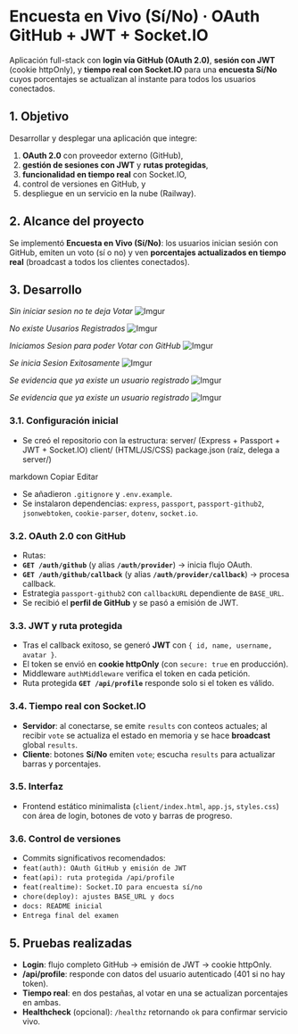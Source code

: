# Encuesta en Vivo (Sí/No) · OAuth GitHub + JWT + Socket.IO

Aplicación full-stack con **login vía GitHub (OAuth 2.0)**, **sesión con JWT** (cookie httpOnly), y **tiempo real con Socket.IO** para una **encuesta Sí/No** cuyos porcentajes se actualizan al instante para todos los usuarios conectados.

## 1. Objetivo
Desarrollar y desplegar una aplicación que integre:
1) **OAuth 2.0** con proveedor externo (GitHub),  
2) **gestión de sesiones con JWT** y **rutas protegidas**,  
3) **funcionalidad en tiempo real** con Socket.IO,  
4) control de versiones en GitHub, y  
5) despliegue en un servicio en la nube (Railway).

## 2. Alcance del proyecto
Se implementó **Encuesta en Vivo (Sí/No)**: los usuarios inician sesión con GitHub, emiten un voto (sí o no) y ven **porcentajes actualizados en tiempo real** (broadcast a todos los clientes conectados).

## 3. Desarrollo
_Sin iniciar sesion no te deja Votar_
![Imgur](https://i.imgur.com/phSBOTa.png)


_No existe Uusarios Registrados_
![Imgur](https://i.imgur.com/zZ0C7Xd.png)


_Iniciamos Sesion para poder Votar con GitHub_
![Imgur](https://i.imgur.com/lTXItmD.png)


_Se inicia Sesion Exitosamente_
![Imgur](https://i.imgur.com/1h90SeW.png)



_Se evidencia que ya existe un usuario registrado_
![Imgur](https://i.imgur.com/HlzDVE3.png)


_Se evidencia que ya existe un usuario registrado_
![Imgur](https://i.imgur.com/HlzDVE3.png)


### 3.1. Configuración inicial
- Se creó el repositorio con la estructura:
server/ (Express + Passport + JWT + Socket.IO)
client/ (HTML/JS/CSS)
package.json (raíz, delega a server/)

markdown
Copiar
Editar
- Se añadieron `.gitignore` y `.env.example`.
- Se instalaron dependencias: `express`, `passport`, `passport-github2`, `jsonwebtoken`, `cookie-parser`, `dotenv`, `socket.io`.

### 3.2. OAuth 2.0 con GitHub
- Rutas:
- **`GET /auth/github`** (y alias **`/auth/provider`**) → inicia flujo OAuth.
- **`GET /auth/github/callback`** (y alias **`/auth/provider/callback`**) → procesa callback.
- Estrategia `passport-github2` con `callbackURL` dependiente de `BASE_URL`.
- Se recibió el **perfil de GitHub** y se pasó a emisión de JWT.

### 3.3. JWT y ruta protegida
- Tras el callback exitoso, se generó **JWT** con `{ id, name, username, avatar }`.
- El token se envió en **cookie httpOnly** (con `secure: true` en producción).
- Middleware `authMiddleware` verifica el token en cada petición.
- Ruta protegida **`GET /api/profile`** responde solo si el token es válido.

### 3.4. Tiempo real con Socket.IO
- **Servidor**: al conectarse, se emite `results` con conteos actuales; al recibir `vote` se actualiza el estado en memoria y se hace **broadcast** global `results`.
- **Cliente**: botones **Sí/No** emiten `vote`; escucha `results` para actualizar barras y porcentajes.

### 3.5. Interfaz
- Frontend estático minimalista (`client/index.html`, `app.js`, `styles.css`) con área de login, botones de voto y barras de progreso.

### 3.6. Control de versiones
- Commits significativos recomendados:
- `feat(auth): OAuth GitHub y emisión de JWT`
- `feat(api): ruta protegida /api/profile`
- `feat(realtime): Socket.IO para encuesta sí/no`
- `chore(deploy): ajustes BASE_URL y docs`
- `docs: README inicial`
- `Entrega final del examen`
## 5. Pruebas realizadas
- **Login**: flujo completo GitHub → emisión de JWT → cookie httpOnly.
- **/api/profile**: responde con datos del usuario autenticado (401 si no hay token).
- **Tiempo real**: en dos pestañas, al votar en una se actualizan porcentajes en ambas.
- **Healthcheck** (opcional): `/healthz` retornando `ok` para confirmar servicio vivo.